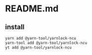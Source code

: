 # README.md

    

## install

```bash
yarn add @yarn-tool/yarnlock-ncu
yarn-tool add @yarn-tool/yarnlock-ncu
yt add @yarn-tool/yarnlock-ncu
```


